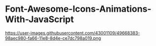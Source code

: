 # Font-Awesome-Icons-Animations-With-JavaScript

https://user-images.githubusercontent.com/43001109/49668383-98aec980-fa66-11e8-8d4e-ce7dc798a019.png
